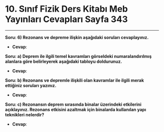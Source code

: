 # 10. Sınıf Fizik Ders Kitabı Meb Yayınları Cevapları Sayfa 343

---

**Soru: 6) Rezonans ve depreme ilişkin aşağıdaki soruları cevaplayınız.**

-   **Cevap**:

**Soru: a) Deprem ile ilgili temel kavramları görseldeki numaralandırılmış alanlara göre belirleyerek aşağıdaki tabloyu doldurunuz.**

-   **Cevap**:

**Soru: b) Rezonans ve depremle ilişkili olan kavramlar ile ilgili merak ettiğiniz soruları yazınız.**

-   **Cevap**:

**Soru: c) Rezonansın deprem sırasında binalar üzerindeki etkilerini açıklayınız. Rezonans etkisini azaltmak için binalarda kullanılan yapı teknikleri nelerdir?**

-   **Cevap**: